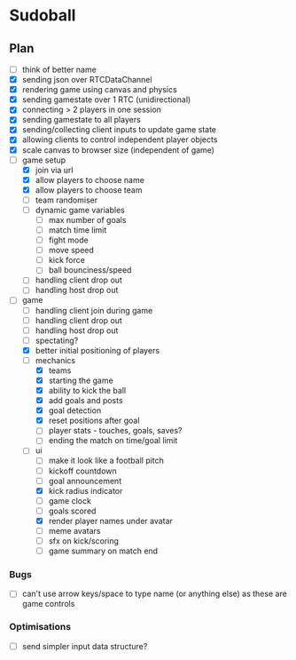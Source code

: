 # Sudoball

## Plan
- [ ] think of better name
- [x] sending json over RTCDataChannel
- [x] rendering game using canvas and physics
- [x] sending gamestate over 1 RTC (unidirectional)
- [x] connecting > 2 players in one session
- [x] sending gamestate to all players
- [x] sending/collecting client inputs to update game state
- [x] allowing clients to control independent player objects
- [x] scale canvas to browser size (independent of game)
- [ ] game setup
    - [x] join via url
    - [x] allow players to choose name
    - [x] allow players to choose team
    - [ ] team randomiser
    - [ ] dynamic game variables
      - [ ] max number of goals
      - [ ] match time limit
      - [ ] fight mode
      - [ ] move speed
      - [ ] kick force
      - [ ] ball bounciness/speed
    - [ ] handling client drop out
    - [ ] handling host drop out
- [ ] game
    - [ ] handling client join during game
    - [ ] handling client drop out
    - [ ] handling host drop out
    - [ ] spectating?
    - [x] better initial positioning of players
    - [ ] mechanics
        - [x] teams
        - [x] starting the game
        - [x] ability to kick the ball
        - [x] add goals and posts
        - [x] goal detection
        - [x] reset positions after goal
        - [ ] player stats - touches, goals, saves?
        - [ ] ending the match on time/goal limit
    - [ ] ui
        - [ ] make it look like a football pitch
        - [ ] kickoff countdown
        - [ ] goal announcement
        - [x] kick radius indicator
        - [ ] game clock
        - [ ] goals scored
        - [x] render player names under avatar
        - [ ] meme avatars
        - [ ] sfx on kick/scoring
        - [ ] game summary on match end

### Bugs
  - [ ] can't use arrow keys/space to type name (or anything else) as these are game controls

### Optimisations
  - [ ] send simpler input data structure?
